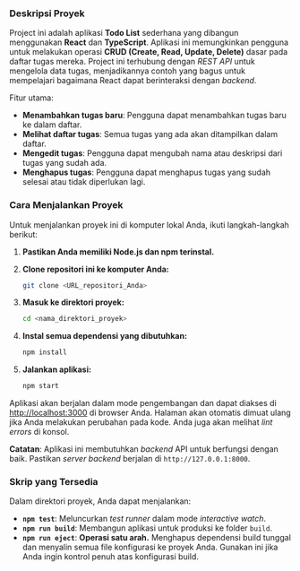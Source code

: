 ### Deskripsi Proyek

Project ini adalah aplikasi **Todo List** sederhana yang dibangun menggunakan **React** dan **TypeScript**. Aplikasi ini memungkinkan pengguna untuk melakukan operasi **CRUD (Create, Read, Update, Delete)** dasar pada daftar tugas mereka. Project ini terhubung dengan *REST API* untuk mengelola data tugas, menjadikannya contoh yang bagus untuk mempelajari bagaimana React dapat berinteraksi dengan *backend*.

Fitur utama:

  * **Menambahkan tugas baru**: Pengguna dapat menambahkan tugas baru ke dalam daftar.
  * **Melihat daftar tugas**: Semua tugas yang ada akan ditampilkan dalam daftar.
  * **Mengedit tugas**: Pengguna dapat mengubah nama atau deskripsi dari tugas yang sudah ada.
  * **Menghapus tugas**: Pengguna dapat menghapus tugas yang sudah selesai atau tidak diperlukan lagi.

### Cara Menjalankan Proyek

Untuk menjalankan proyek ini di komputer lokal Anda, ikuti langkah-langkah berikut:

1.  **Pastikan Anda memiliki Node.js dan npm terinstal.**

2.  **Clone repositori ini ke komputer Anda:**

    ```bash
    git clone <URL_repositori_Anda>
    ```

3.  **Masuk ke direktori proyek:**

    ```bash
    cd <nama_direktori_proyek>
    ```

4.  **Instal semua dependensi yang dibutuhkan:**

    ```bash
    npm install
    ```

5.  **Jalankan aplikasi:**

    ```bash
    npm start
    ```

Aplikasi akan berjalan dalam mode pengembangan dan dapat diakses di [http://localhost:3000](https://www.google.com/search?q=http://localhost:3000) di browser Anda. Halaman akan otomatis dimuat ulang jika Anda melakukan perubahan pada kode. Anda juga akan melihat *lint errors* di konsol.

**Catatan**: Aplikasi ini membutuhkan *backend* API untuk berfungsi dengan baik. Pastikan *server backend* berjalan di `http://127.0.0.1:8000`.

### Skrip yang Tersedia

Dalam direktori proyek, Anda dapat menjalankan:

  * **`npm test`**: Meluncurkan *test runner* dalam mode *interactive watch*.
  * **`npm run build`**: Membangun aplikasi untuk produksi ke folder `build`.
  * **`npm run eject`**: **Operasi satu arah.** Menghapus dependensi build tunggal dan menyalin semua file konfigurasi ke proyek Anda. Gunakan ini jika Anda ingin kontrol penuh atas konfigurasi build.
